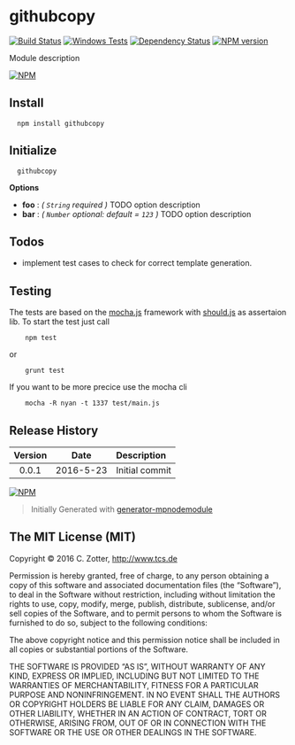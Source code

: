 githubcopy
============

[![Build Status](https://secure.travis-ci.org/nachbarshund/githubcopy.png?branch=master)](http://travis-ci.org/nachbarshund/githubcopy)
[![Windows Tests](https://img.shields.io/appveyor/ci/nachbarshund/githubcopy.svg?label=Windows%20Test)]()
[![Dependency Status](https://david-dm.org/nachbarshund/githubcopy.png)](https://david-dm.org/nachbarshund/githubcopy)
[![NPM version](https://badge.fury.io/js/githubcopy.png)](http://badge.fury.io/js/githubcopy)

Module description

[![NPM](https://nodei.co/npm/githubcopy.png?downloads=true&stars=true)](https://nodei.co/npm/githubcopy/)

## Install

```
  npm install githubcopy
```

## Initialize

```shell
  githubcopy
```

**Options** 

- **foo** : *( `String` required )* TODO option description
- **bar** : *( `Number` optional: default = `123` )* TODO option description

## Todos

 * implement test cases to check for correct template generation.

## Testing

The tests are based on the [mocha.js](https://mochajs.org/) framework with [should.js](https://shouldjs.github.io/) as assertaion lib.
To start the test just call

```
	npm test
```

or

```
	grunt test
```

If you want to be more precice use the mocha cli

```
	mocha -R nyan -t 1337 test/main.js
```


## Release History
|Version|Date|Description|
|:--:|:--:|:--|
|0.0.1|2016-5-23|Initial commit|

[![NPM](https://nodei.co/npm-dl/githubcopy.png?months=6)](https://nodei.co/npm/githubcopy/)

> Initially Generated with [generator-mpnodemodule](https://github.com/mpneuried/generator-mpnodemodule)

## The MIT License (MIT)

Copyright © 2016 C. Zotter, http://www.tcs.de

Permission is hereby granted, free of charge, to any person obtaining a copy of this software and associated documentation files (the “Software”), to deal in the Software without restriction, including without limitation the rights to use, copy, modify, merge, publish, distribute, sublicense, and/or sell copies of the Software, and to permit persons to whom the Software is furnished to do so, subject to the following conditions:

The above copyright notice and this permission notice shall be included in all copies or substantial portions of the Software.

THE SOFTWARE IS PROVIDED “AS IS”, WITHOUT WARRANTY OF ANY KIND, EXPRESS OR IMPLIED, INCLUDING BUT NOT LIMITED TO THE WARRANTIES OF MERCHANTABILITY, FITNESS FOR A PARTICULAR PURPOSE AND NONINFRINGEMENT. IN NO EVENT SHALL THE AUTHORS OR COPYRIGHT HOLDERS BE LIABLE FOR ANY CLAIM, DAMAGES OR OTHER LIABILITY, WHETHER IN AN ACTION OF CONTRACT, TORT OR OTHERWISE, ARISING FROM, OUT OF OR IN CONNECTION WITH THE SOFTWARE OR THE USE OR OTHER DEALINGS IN THE SOFTWARE.

